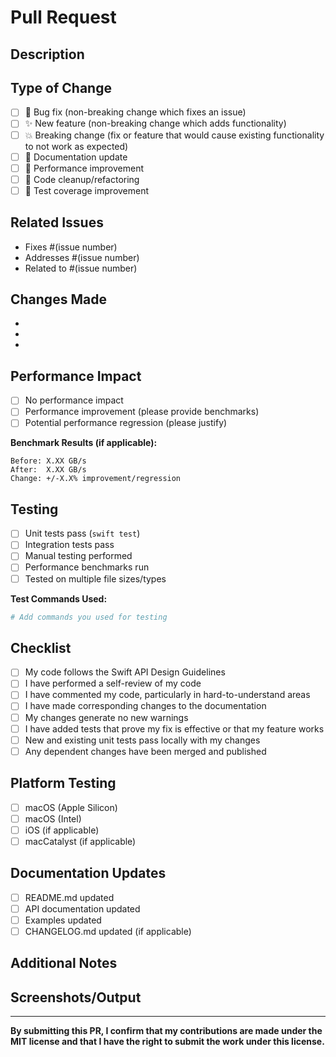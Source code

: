 # Pull Request

## Description
<!-- Provide a clear description of what this PR does -->

## Type of Change
<!-- Mark relevant options with an "x" -->
- [ ] 🐛 Bug fix (non-breaking change which fixes an issue)
- [ ] ✨ New feature (non-breaking change which adds functionality)
- [ ] 💥 Breaking change (fix or feature that would cause existing functionality to not work as expected)
- [ ] 📝 Documentation update
- [ ] 🔧 Performance improvement
- [ ] 🧹 Code cleanup/refactoring
- [ ] 🧪 Test coverage improvement

## Related Issues
<!-- Link to related issues -->
- Fixes #(issue number)
- Addresses #(issue number)
- Related to #(issue number)

## Changes Made
<!-- List the key changes made in this PR -->
- 
- 
- 

## Performance Impact
<!-- For performance-related changes -->
- [ ] No performance impact
- [ ] Performance improvement (please provide benchmarks)
- [ ] Potential performance regression (please justify)

**Benchmark Results (if applicable):**
```
Before: X.XX GB/s
After:  X.XX GB/s
Change: +/-X.X% improvement/regression
```

## Testing
<!-- Describe the testing you've done -->
- [ ] Unit tests pass (`swift test`)
- [ ] Integration tests pass
- [ ] Manual testing performed
- [ ] Performance benchmarks run
- [ ] Tested on multiple file sizes/types

**Test Commands Used:**
```bash
# Add commands you used for testing
```

## Checklist
<!-- Mark completed items with an "x" -->
- [ ] My code follows the Swift API Design Guidelines
- [ ] I have performed a self-review of my code
- [ ] I have commented my code, particularly in hard-to-understand areas
- [ ] I have made corresponding changes to the documentation
- [ ] My changes generate no new warnings
- [ ] I have added tests that prove my fix is effective or that my feature works
- [ ] New and existing unit tests pass locally with my changes
- [ ] Any dependent changes have been merged and published

## Platform Testing
<!-- Mark platforms you've tested on -->
- [ ] macOS (Apple Silicon)
- [ ] macOS (Intel)
- [ ] iOS (if applicable)
- [ ] macCatalyst (if applicable)

## Documentation Updates
<!-- If documentation changes are needed -->
- [ ] README.md updated
- [ ] API documentation updated
- [ ] Examples updated
- [ ] CHANGELOG.md updated (if applicable)

## Additional Notes
<!-- Any additional information, concerns, or context -->

## Screenshots/Output
<!-- If applicable, add screenshots or example output -->

---

**By submitting this PR, I confirm that my contributions are made under the MIT license and that I have the right to submit the work under this license.**